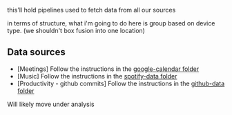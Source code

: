 this'll hold pipelines used to fetch data from all our sources

in terms of structure, what i'm going to do here is group based on device type. (we shouldn't box fusion into one location)


## Data sources
- [Meetings] Follow the instructions in the [google-calendar folder](./google-calendar/README.md)
- [Music] Follow the instructions in the [spotify-data folder](./spotify-data/README.md)
- [Productivity - github commits] Follow the instructions in the [github-data folder](./github-data/README.md)

Will likely move under analysis